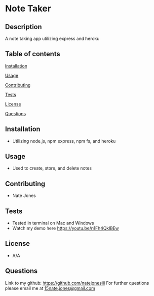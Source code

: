 # Note Taker               

## Description
A note taking app utilizing express and heroku

## Table of contents 
[Installation](#installation)

[Usage](#usage)

[Contributing](#contributing)

[Tests](#tests)

[License](#license)

[Questions](#questions)

## Installation
- Utilizing node.js, npm express, npm fs, and heroku

## Usage
- Used to create, store, and delete notes

## Contributing
- Nate Jones

## Tests
- Tested in terminal on Mac and Windows
- Watch my demo here https://youtu.be/n1Fh4QklBEw

## License
- A/A

## Questions

Link to my github: https://github.com/natejonesiii
For further questions please email me at 15nate.jones@gmail.com
